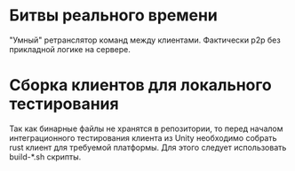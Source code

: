 # Битвы реального времени

"Умный" ретранслятор команд между клиентами. Фактически p2p без прикладной логике на сервере.

# Сборка клиентов для локального тестирования
Так как бинарные файлы не хранятся в репозитории, то перед началом интеграционного тестирования клиента из Unity 
необходимо собрать rust клиент для требуемой платформы. Для этого следует использовать build-*.sh скрипты.


